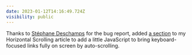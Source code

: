 ```yaml
---
date: 2023-01-12T14:16:49.724Z
visibility: public
---
```

Thanks to [Stéphane Deschamps](https://nota-bene.org/) for the bug report, added [a section](https://kevinyank.com/posts/horizontal-scrolling/#scroll-on-focus) to my Horizontal Scrolling article to add a little JavaScript to bring keyboard-focused links fully on screen by auto-scrolling.
